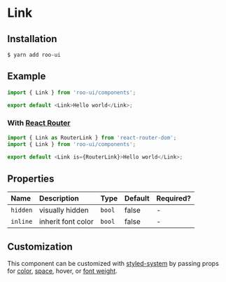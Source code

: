 # Link

<!-- STORY -->

## Installation

```shell
$ yarn add roo-ui
```

## Example

```js
import { Link } from 'roo-ui/components';

export default <Link>Hello world</Link>;
```

### With [React Router](https://reacttraining.com/react-router/)

```js
import { Link as RouterLink } from 'react-router-dom';
import { Link } from 'roo-ui/components';

export default <Link is={RouterLink}>Hello world</Link>;
```

## Properties

| Name     | Description        | Type   | Default | Required? |
| :------- | :----------------- | :----- | :------ | :-------- |
| `hidden` | visually hidden    | `bool` | false   | -         |
| `inline` | inherit font color | `bool` | false   | -         |

## Customization

This component can be customized with [styled-system](https://jxnblk.com/styled-system) by passing props for [color](http://jxnblk.com/styled-system/table#core), [space](http://jxnblk.com/styled-system/table#core), hover, or [font weight](http://jxnblk.com/styled-system/table#typography).
